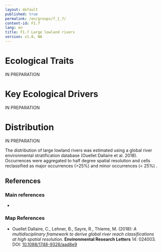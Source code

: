 ```yaml
---
layout: default
published: true
permalink: /en/groups/f_1_7/
content-id: F1.7
lang: en
title: F1.7 Large lowland rivers
version: v1.0, NA
---
```

# Ecological Traits

IN PREPARATION

# Key Ecological Drivers

IN PREPARATION

# Distribution

IN PREPARATION

The distribution of large lowland rivers was estimated using a global river environmental stratification database (Ouellet Dallaire et al. 2018). Occurrences were aggregated to half degree spatial resolution and cells reclassified as major occurrences (>25%) and minor occurrences (< 25%) .

## References
### Main references
*
### Map References
* Ouellet Dallaire, C., Lehner, B., Sayre, R., Thieme, M. (2018): *A multidisciplinary framework to derive global river reach classifications at high spatial resolution*. **Environmental Research Letters** 14: 024003. DOI: [10.1088/1748-9326/aad8e9](https://doi.org/10.1088/1748-9326/aad8e9)
